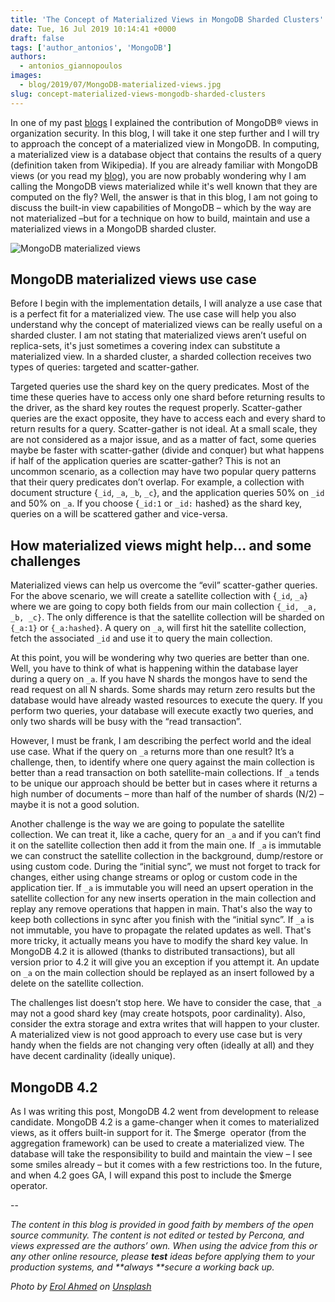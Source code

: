 ```yaml
---
title: 'The Concept of Materialized Views in MongoDB Sharded Clusters'
date: Tue, 16 Jul 2019 10:14:41 +0000
draft: false
tags: ['author_antonios', 'MongoDB']
authors:
  - antonios_giannopoulos
images:
  - blog/2019/07/MongoDB-materialized-views.jpg
slug: concept-materialized-views-mongodb-sharded-clusters
---
```


In one of my past [blogs](https://www.objectrocket.com/blog/mongodb/enhance-your-organization-security-with-mongodb-views/) I explained the contribution of MongoDB® views in organization security. In this blog, I will take it one step further and I will try to approach the concept of a materialized view in MongoDB. In computing, a materialized view is a database object that contains the results of a query (definition taken from Wikipedia). If you are already familiar with MongoDB views (or you read my [blog](https://www.objectrocket.com/blog/mongodb/enhance-your-organization-security-with-mongodb-views/)), you are now probably wondering why I am calling the MongoDB views materialized while it's well known that they are computed on the fly? Well, the answer is that in this blog, I am not going to discuss the built-in view capabilities of MongoDB – which by the way are not materialized –but for a technique on how to build, maintain and use a materialized views in a MongoDB sharded cluster.

![MongoDB materialized views](blog/2019/07/MongoDB-materialized-views.jpg)

MongoDB materialized views use case
-----------------------------------

Before I begin with the implementation details, I will analyze a use case that is a perfect fit for a materialized view. The use case will help you also understand why the concept of materialized views can be really useful on a sharded cluster. I am not stating that materialized views aren’t useful on replica-sets, it's just sometimes a covering index can substitute a materialized view. In a sharded cluster, a sharded collection receives two types of queries: targeted and scatter-gather. 

Targeted queries use the shard key on the query predicates. Most of the time these queries have to access only one shard before returning results to the driver, as the shard key routes the request properly. Scatter-gather queries are the exact opposite, they have to access each and every shard to return results for a query. Scatter-gather is not ideal. At a small scale, they are not considered as a major issue, and as a matter of fact, some queries maybe be faster with scatter-gather (divide and conquer) but what happens if half of the application queries are scatter-gather? This is not an uncommon scenario, as a collection may have two popular query patterns that their query predicates don’t overlap. For example, a collection with document structure {`_id`, `_a`, `_b`, `_c`}, and the application queries 50% on `_id` and 50% on `_a`. If you choose {`_id:1` or `_id:` hashed} as the shard key, queries on a will be scattered gather and vice-versa.

How materialized views might help... and some challenges
--------------------------------------------------------

Materialized views can help us overcome the “evil” scatter-gather queries. For the above scenario, we will create a satellite collection with {`_id`, `_a`} where we are going to copy both fields from our main collection `{_id, _a, _b, _c}`. The only difference is that the satellite collection will be sharded on `{_a:1}` or `{_a:hashed}`. A query on `_a`, will first hit the satellite collection, fetch the associated `_id` and use it to query the main collection. 

At this point, you will be wondering why two queries are better than one. Well, you have to think of what is happening within the database layer during a query on `_a`. If you have N shards the mongos have to send the read request on all N shards. Some shards may return zero results but the database would have already wasted resources to execute the query. If you perform two queries, your database will execute exactly two queries, and only two shards will be busy with the “read transaction”. 

However, I must be frank, I am describing the perfect world and the ideal use case. What if the query on `_a` returns more than one result? It’s a challenge, then, to identify where one query against the main collection is better than a read transaction on both satellite-main collections. If `_a` tends to be unique our approach should be better but in cases where it returns a high number of documents – more than half of the number of shards (N/2) – maybe it is not a good solution. 

Another challenge is the way we are going to populate the satellite collection. We can treat it, like a cache, query for an `_a` and if you can’t find it on the satellite collection then add it from the main one. If `_a` is immutable we can construct the satellite collection in the background, dump/restore or using custom code. During the “initial sync”, we must not forget to track for changes, either using change streams or oplog or custom code in the application tier. If `_a` is immutable you will need an upsert operation in the satellite collection for any new inserts operation in the main collection and replay any remove operations that happen in main. That's also the way to keep both collections in sync after you finish with the “initial sync”. If `_a` is not immutable, you have to propagate the related updates as well. That's more tricky, it actually means you have to modify the shard key value. In MongoDB 4.2 it is allowed (thanks to distributed transactions), but all version prior to 4.2 it will give you an exception if you attempt it. An update on `_a` on the main collection should be replayed as an insert followed by a delete on the satellite collection. 

The challenges list doesn’t stop here. We have to consider the case, that `_a` may not a good shard key (may create hotspots, poor cardinality). Also, consider the extra storage and extra writes that will happen to your cluster. A materialized view is not good approach to every use case but is very handy when the fields are not changing very often (ideally at all) and they have decent cardinality (ideally unique).

MongoDB 4.2
-----------

As I was writing this post, MongoDB 4.2 went from development to release candidate. MongoDB 4.2 is a game-changer when it comes to materialized views, as it offers built-in support for it. The $merge  operator (from the aggregation framework) can be used to create a materialized view. The database will take the responsibility to build and maintain the view – I see some smiles already – but it comes with a few restrictions too. In the future, and when 4.2 goes GA, I will expand this post to include the $merge operator.

-- 

_The content in this blog is provided in good faith by members of the open source community. The content is not edited or tested by Percona, and views expressed are the authors’ own. When using the advice from this or any other online resource, please **test** ideas before applying them to your production systems, and **always **secure a working back up._

_Photo by [Erol Ahmed](https://unsplash.com/@erol?utm_source=unsplash&utm_medium=referral&utm_content=creditCopyText) on [Unsplash](https://unsplash.com/search/photos/leaves?utm_source=unsplash&utm_medium=referral&utm_content=creditCopyText)_